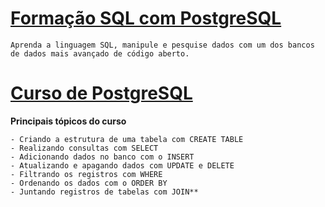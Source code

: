 # [Formação SQL com PostgreSQL](https://cursos.alura.com.br/formacao-postgresql)

    Aprenda a linguagem SQL, manipule e pesquise dados com um dos bancos de dados mais avançado de código aberto.

#

# [Curso de PostgreSQL](https://cursos.alura.com.br/course/introducao-postgresql-primeiros-passos)

**Principais tópicos do curso**

    - Criando a estrutura de uma tabela com CREATE TABLE
    - Realizando consultas com SELECT
    - Adicionando dados no banco com o INSERT
    - Atualizando e apagando dados com UPDATE e DELETE
    - Filtrando os registros com WHERE
    - Ordenando os dados com o ORDER BY
    - Juntando registros de tabelas com JOIN**
